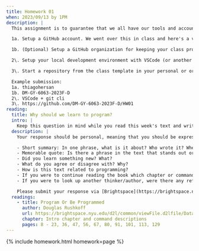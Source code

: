 ```yaml
---
title: Homework 01
when: 2023/09/13 by 1PM
description: |
  This assignment is to guarantee that we all have our tools and accounts setup for the rest of the course. There are 3 mandatory tasks that should be complete and 1 optional task:

  1a. Setup a GitHub account. We went over this in class and here's a video refresher. Once you have an account, submit your username or profile link via Brightspace. (1 point)

  1b. (Optional) Setup a GitHub organization for keeping your class project files. This is optional, but will help. Here's a video showing how to do it. Submit your organization name or profile link via Brightspace. (1 point)

  2\. Setup your local development environment with VSCode (or another IDE) and the GitHub Desktop App. Here's a video showing how to setup the GitHub Desktop App. Let me know which IDE you're using and if you are using the GitHub Desktop App (or another git client) via your submission on Brightspace. (1 point)

  3\. Start a repository from the class template in your personal or organization GitHub account. It should be named HW01. Here's a video showing how to do this. Submit the link to this repo via Brightspace. (2 points)

  Example submission:  
  1a. thiagohersan  
  1b. DM-GY-6063-2023F-D  
  2\. VSCode + git cli  
  3\. https://github.com/DM-GY-6063-2023F-D/HW01
reading:
  title: Why should we learn to program?
  intro: |
    Keep this question in mind while you read this week's text and write a 200-word response to the text:
  description: |
    Your response should be personal, meaning that you should be expressing your views and opinions about the text and not just summarizing it. You can use the following rubric to guide your response:

    - Short summary: In one phrase, what is it about? Who wrote it? When?
    - Memorable quote: Is there a phrase in the text that stands out or captures the main idea of the text?
    - Did you learn something new? What?
    - What do you agree or disagree with? Why?
    - How is this text related to programming?
    - If you were to continue reading the book which chapter or command do you think would resonate the strongest with you?
    - If you were to look up another thinker/author, were there any references in the text that intrigued you?

    Please submit your response via [Brightspace](https://brightspace.nyu.edu/d2l/home/312200).
  readings:
    - title: Program Or Be Programmed
      author: Douglas Rushkoff
      url: https://brightspace.nyu.edu/d2l/common/viewFile.d2lfile/Database/MTkxOTY0NjM/rushkoff_program-or-be-programmed.pdf?ou=312200
      chapter: Intro chapter and command descriptions
      pages: 8 - 23, 36, 47, 56, 67, 80, 91, 101, 113, 129
---
```

{% include homework.html homework=page %}
